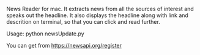 News Reader for mac.
It extracts news from all the sources of interest and speaks out the headline. It also displays the headline along with link and descrition on terminal, so that you can click and read further. 

Usage:
python newsUpdate.py <API key>

You can get <API key> from https://newsapi.org/register

